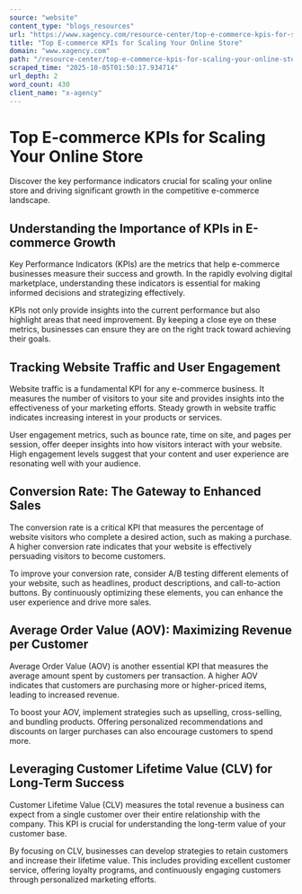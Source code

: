 ```yaml
---
source: "website"
content_type: "blogs_resources"
url: "https://www.xagency.com/resource-center/top-e-commerce-kpis-for-scaling-your-online-store"
title: "Top E-commerce KPIs for Scaling Your Online Store"
domain: "www.xagency.com"
path: "/resource-center/top-e-commerce-kpis-for-scaling-your-online-store"
scraped_time: "2025-10-05T01:50:17.934714"
url_depth: 2
word_count: 430
client_name: "x-agency"
---
```


# Top E-commerce KPIs for Scaling Your Online Store

Discover the key performance indicators crucial for scaling your online store and driving significant growth in the competitive e-commerce landscape.

## Understanding the Importance of KPIs in E-commerce Growth

Key Performance Indicators (KPIs) are the metrics that help e-commerce businesses measure their success and growth. In the rapidly evolving digital marketplace, understanding these indicators is essential for making informed decisions and strategizing effectively.

KPIs not only provide insights into the current performance but also highlight areas that need improvement. By keeping a close eye on these metrics, businesses can ensure they are on the right track toward achieving their goals.

## Tracking Website Traffic and User Engagement

Website traffic is a fundamental KPI for any e-commerce business. It measures the number of visitors to your site and provides insights into the effectiveness of your marketing efforts. Steady growth in website traffic indicates increasing interest in your products or services.

User engagement metrics, such as bounce rate, time on site, and pages per session, offer deeper insights into how visitors interact with your website. High engagement levels suggest that your content and user experience are resonating well with your audience.

## Conversion Rate: The Gateway to Enhanced Sales

The conversion rate is a critical KPI that measures the percentage of website visitors who complete a desired action, such as making a purchase. A higher conversion rate indicates that your website is effectively persuading visitors to become customers.

To improve your conversion rate, consider A/B testing different elements of your website, such as headlines, product descriptions, and call-to-action buttons. By continuously optimizing these elements, you can enhance the user experience and drive more sales.

## Average Order Value (AOV): Maximizing Revenue per Customer

Average Order Value (AOV) is another essential KPI that measures the average amount spent by customers per transaction. A higher AOV indicates that customers are purchasing more or higher-priced items, leading to increased revenue.

To boost your AOV, implement strategies such as upselling, cross-selling, and bundling products. Offering personalized recommendations and discounts on larger purchases can also encourage customers to spend more.

## Leveraging Customer Lifetime Value (CLV) for Long-Term Success

Customer Lifetime Value (CLV) measures the total revenue a business can expect from a single customer over their entire relationship with the company. This KPI is crucial for understanding the long-term value of your customer base.

By focusing on CLV, businesses can develop strategies to retain customers and increase their lifetime value. This includes providing excellent customer service, offering loyalty programs, and continuously engaging customers through personalized marketing efforts.